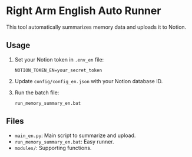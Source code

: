 # Right Arm English Auto Runner

This tool automatically summarizes memory data and uploads it to Notion.

## Usage

1. Set your Notion token in `.env_en` file:
   ```
   NOTION_TOKEN_EN=your_secret_token
   ```

2. Update `config/config_en.json` with your Notion database ID.

3. Run the batch file:
   ```
   run_memory_summary_en.bat
   ```

## Files
- `main_en.py`: Main script to summarize and upload.
- `run_memory_summary_en.bat`: Easy runner.
- `modules/`: Supporting functions.
